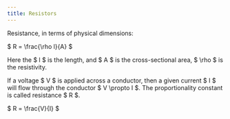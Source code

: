 ```yaml
---
title: Resistors
---
```


Resistance, in terms of physical dimensions:

$ R = \frac{\rho l}{A} $

Here the $ l $ is the length, and $ A $ is the cross-sectional area, $ \rho $ is
the resistivity.

If a voltage $ V $ is applied across a conductor, then a given current $ I $
will flow through the conductor $ V \propto I $. The proportionality constant is
called resistance $ R $.

$ R = \frac{V}{I} $
